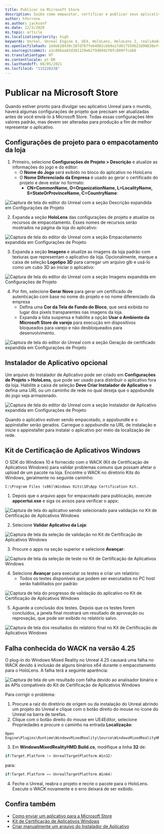 ```yaml
---
title: Publicar na Microsoft Store
description: Saiba como empacotar, certificar e publicar seus aplicativos de Realidade Misturada do Unreal na Microsoft Store.
author: hferrone
ms.author: jacksonf
ms.date: 12/3/2020
ms.topic: article
ms.localizationpriority: high
keywords: Unreal, Unreal Engine 4, UE4, HoloLens, HoloLens 2, realidade misturada, desenvolvimento, documentação, guias, recursos, headset de realidade misturada, headset do windows mixed reality, headset de realidade virtual, publicação, distribuição, Microsoft Store
ms.openlocfilehash: 2e0e628439c187d787fe64902cbb9a17d617559623d90830ef4a57f6c7b34338
ms.sourcegitcommit: a1c086aa83d381129e62f9d8942f0fc889ffcab0
ms.translationtype: HT
ms.contentlocale: pt-BR
ms.lasthandoff: 08/05/2021
ms.locfileid: "115226238"
---
```

# <a name="publishing-to-the-microsoft-store"></a>Publicar na Microsoft Store

Quando estiver pronto para divulgar seu aplicativo Unreal para o mundo, haverá algumas configurações de projeto que precisam ser atualizadas antes de você enviá-lo à Microsoft Store. Todas essas configurações têm valores padrão, mas devem ser alteradas para produção a fim de melhor representar o aplicativo.

## <a name="project-settings-for-the-store-packaging"></a>Configurações de projeto para o empacotamento da loja

1. Primeiro, selecione **Configurações de Projeto > Descrição** e atualize as informações do jogo e do editor: 
    * O **Nome do Jogo** será exibido no bloco do aplicativo no HoloLens
    * O **Nome Diferenciado da Empresa** é usado ao gerar o certificado do projeto e deve estar no formato: 
        * **CN=CommonName, O=OrganizationName, L=LocalityName, S=StateOrProvinceName, C=CountryName**:

![Captura de tela do editor do Unreal com a seção Descrição expandida em Configurações de Projeto](images/unreal-publishing-img-01.png)

2. Expanda a seção **HoloLens** das configurações de projeto e atualize os recursos de empacotamento.  Esses nomes de recursos serão mostrados na página da loja do aplicativo:

![Captura de tela do editor do Unreal com a seção Empacotamento expandida em Configurações de Projeto](images/unreal-publishing-img-02.png)

3. Expanda a seção **Imagens** e atualize as imagens da loja padrão com texturas que representam o aplicativo da loja.  Opcionalmente, marque a caixa de seleção **Logotipo 3D** para carregar um arquivo glb e usá-lo como um cubo 3D ao iniciar o aplicativo:

![Captura de tela do editor do Unreal com a seção Imagens expandida em Configurações de Projeto](images/unreal-publishing-img-03.png)

4. Por fim, selecione **Gerar Novo** para gerar um certificado de autenticação com base no nome do projeto e no nome diferenciado da empresa  
    * Defina uma **Cor da Tela de Fundo do Bloco**, que será exibida no lugar dos pixels transparentes nas imagens da loja.
    * Expanda a lista suspensa e habilite a opção **Usar o Ambiente da Microsoft Store de varejo** para execução em dispositivos bloqueados para varejo e não desbloqueados para desenvolvimento.

![Captura de tela do editor do Unreal com a seção Geração de certificado expandida em Configurações de Projeto](images/unreal-publishing-img-04.png)

## <a name="optional-app-installer"></a>Instalador de Aplicativo opcional

Um arquivo do Instalador de Aplicativo pode ser criado em **Configurações de Projeto > HoloLens**, que pode ser usado para distribuir o aplicativo fora da loja.  Habilite a caixa de seleção **Deve Criar Instalador de Aplicativo** e defina uma URL ou um caminho de rede no qual deseja que o appxbundle do jogo seja armazenado.  

![Captura de tela do editor do Unreal com a seção Instalador de Aplicativo expandida em Configurações de Projeto](images/unreal-publishing-img-05.png)

Quando o aplicativo estiver sendo empacotado, o appxbundle e o appinstaller serão gerados.  Carregue o appxbundle na URL de instalação e inicie o appinstaller para instalar o aplicativo por meio da localização de rede.

## <a name="windows-app-certification-kit"></a>Kit de Certificação de Aplicativos Windows

O SDK do Windows 10 é fornecido com o WACK (Kit de Certificação de Aplicativos Windows) para validar problemas comuns que possam afetar o upload de um pacote na loja.  Encontre o WACK no diretório Kits do Windows, geralmente no seguinte caminho: 

```
C:\Program Files (x86)\Windows Kits\10\App Certification Kit.
```

1. Depois que o arquivo appx for empacotado para publicação, execute **appcertui.exe** e siga os avisos para verificar o appx:

![Captura de tela do aplicativo sendo selecionado para validação no Kit de Certificação de Aplicativos Windows](images/unreal-publishing-img-06.png)

2. Selecione **Validar Aplicativo da Loja**:

![Captura de tela da seleção de validação no Kit de Certificação de Aplicativos Windows](images/unreal-publishing-img-07.png)

3. Procure o appx na seção superior e selecione **Avançar**:

![Captura de tela da seleção de teste no Kit de Certificação de Aplicativos Windows](images/unreal-publishing-img-08.png)

4. Selecione **Avançar** para executar os testes e criar um relatório:
    * Todos os testes disponíveis que podem ser executados no PC host serão habilitados por padrão

![Captura de tela do progresso de validação do aplicativo no Kit de Certificação de Aplicativos Windows](images/unreal-publishing-img-09.png)

5. Aguarde a conclusão dos testes. Depois que os testes forem concluídos, a janela final mostrará um resultado de aprovação ou reprovação, que pode ser exibido no relatório salvo.

![Captura de tela dos resultados do relatório final no Kit de Certificação de Aplicativos Windows](images/unreal-publishing-img-10.png)

## <a name="known-wack-failure-with-425"></a>Falha conhecida do WACK na versão 4.25

O plug-in do Windows Mixed Reality no Unreal 4.25 causará uma falha no WACK devido à inclusão de alguns binários x64 durante o empacotamento para o HoloLens. A falha terá a seguinte aparência:

![Captura de tela de um resultado com falha devido ao analisador binário e às APIs compatíveis do Kit de Certificação de Aplicativos Windows](images/unreal-publishing-img-11.png)

Para corrigir o problema:
1. Procure a raiz do diretório de origem ou da instalação do Unreal abrindo um projeto do Unreal e clique com o botão direito do mouse no ícone do Unreal na barra de tarefas.
2. Clique com o botão direito do mouse em UE4Editor, selecione Propriedades e procure o caminho na entrada **Localização**:

```
Open Engine\Plugins\Runtime\WindowsMixedReality\Source\WindowsMixedRealityHMD\WindowsMixedRealityHMD.Build.cs.
```

3. Em **WindowsMixedRealityHMD.Build.cs**, modifique a linha **32** de:

```cpp
if(Target.Platform != UnrealTargetPlatform.Win32)
```

para:

```cpp
if(Target.Platform == UnrealTargetPlatform.Win64)

```

4. Feche o Unreal, reabra o projeto e recrie o pacote para o HoloLens.  Execute o WACK novamente e o erro deixará de ser exibido. 

## <a name="see-also"></a>Confira também

* [Como enviar um aplicativo para a Microsoft Store](../../distribute/submitting-an-app-to-the-microsoft-store.md)
* [Kit de Certificação de Aplicativos Windows](https://developer.microsoft.com/windows/downloads/app-certification-kit)
* [Criar manualmente um arquivo do Instalador de Aplicativo](/windows/msix/app-installer/how-to-create-appinstaller-file)